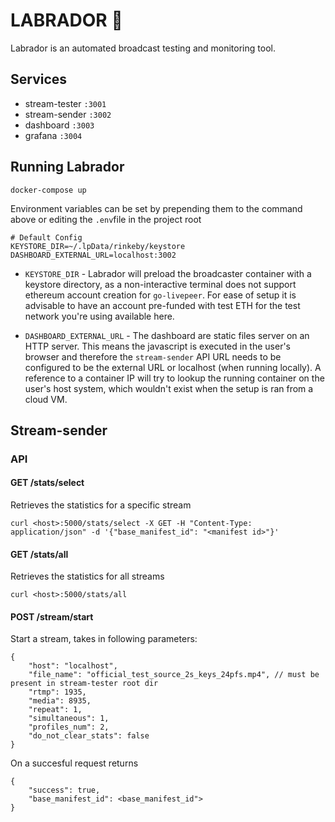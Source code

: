 # LABRADOR :dog:

Labrador is an automated broadcast testing and monitoring tool.

## Services
* stream-tester `:3001`
* stream-sender `:3002`
* dashboard `:3003` 
* grafana `:3004`

## Running Labrador

```
docker-compose up
```

Environment variables can be set by prepending them to the command above or editing the `.env`file in the project root

```
# Default Config
KEYSTORE_DIR=~/.lpData/rinkeby/keystore
DASHBOARD_EXTERNAL_URL=localhost:3002
```

- `KEYSTORE_DIR` - Labrador will preload the broadcaster container with a keystore directory, as a non-interactive terminal does not support ethereum account creation for `go-livepeer`. For ease of setup it is advisable to have an account pre-funded with test ETH for the test network you're using available here.

- `DASHBOARD_EXTERNAL_URL` - The dashboard are static files server on an HTTP server. This means the javascript is executed in the user's browser and therefore the `stream-sender` API URL needs to be configured to be the external URL or localhost (when running locally). A reference to a container IP will try to lookup the running container on the user's host system, which wouldn't exist when the setup is ran from a cloud VM. 

## Stream-sender

### API

#### GET /stats/select

Retrieves the statistics for a specific stream 

```
curl <host>:5000/stats/select -X GET -H "Content-Type: application/json" -d '{"base_manifest_id": "<manifest id>"}'
```

#### GET /stats/all

Retrieves the statistics for all streams

```
curl <host>:5000/stats/all
```

#### POST /stream/start

Start a stream, takes in following parameters:

```
{
    "host": "localhost",
    "file_name": "official_test_source_2s_keys_24pfs.mp4", // must be present in stream-tester root dir
    "rtmp": 1935,
    "media": 8935,
    "repeat": 1,
    "simultaneous": 1,
    "profiles_num": 2,
    "do_not_clear_stats": false
}
```

On a succesful request returns 

```
{
    "success": true,
    "base_manifest_id": <base_manifest_id">
}
```